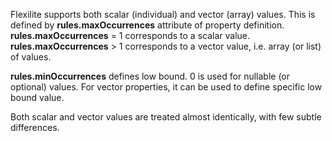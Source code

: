 Flexilite supports both scalar (individual) and vector (array) values.
This is defined by **rules.maxOccurrences** attribute of property definition.
**rules.maxOccurrences** = 1 corresponds to a scalar value. 
**rules.maxOccurrences** > 1 corresponds to a vector value, i.e. array (or list) of values.

**rules.minOccurrences** defines low bound. 0 is used for nullable (or optional)
values. For vector properties, it can be used to define specific low bound value.

Both scalar and vector values are treated almost identically, with few subtle differences.